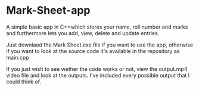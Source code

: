 # Mark-Sheet-app
A simple basic app in C++which stores your name, roll number and marks and furthermore lets you add, view, delete and update entries.

Just downlaod the Mark Sheet.exe file if you want to use the app, otherwise if you want to look at the source code it's available in the repository as main.cpp

If you just wish to see wether the code works or not, view the output.mp4 video file and look at the outputs. I've included every possible output that I could think of.

